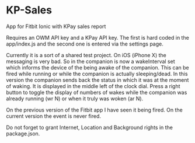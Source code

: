 # KP-Sales
App for Fitbit Ionic with KPay sales report

Requires an OWM API key and a KPay API key. The first is hard coded in the app/index.js and the second one is entered via the settings page.

Currently it is a sort of a shared test project. On iOS (iPhone X) the messaging is very bad. So in the companion is now a wakeInterval set which informs the device of the being awake of the companion. This can be fired while running or while the companion is actually sleeping/dead. In this version the companion sends back the status in which it was at the moment of waking. It is displayed in the middle left of the clock dial. Press a right button to toggle the display of numbers of wakes while the companion was already running (wr N) or when it truly was woken (ar N).

On the previous version of the Fitbit app I have seen it being fired. On the current version the event is never fired.

Do not forget to grant Internet, Location and Background rights in the package.json.
